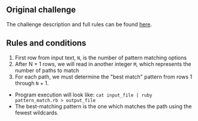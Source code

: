 ## Original challenge
The challenge description and full rules can be found [here](https://gist.github.com/kayluhb/5d39cb3ccddaec0d54ee).

## Rules and conditions

1. First row from input text, `N`, is the number of pattern matching options
1. After N + 1 rows, we will read in another integer `M`, which represents the number of paths to match
1. For each path, we must determine the "best match" pattern from rows 1 through `N` + 1.
  - Program execution will look like: `cat input_file | ruby pattern_match.rb > output_file`
  - The best-matching pattern is the one which matches the path using the fewest wildcards.
